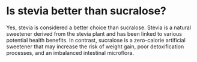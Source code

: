 # Is stevia better than sucralose?

Yes, stevia is considered a better choice than sucralose. Stevia is a natural sweetener derived from the stevia plant and has been linked to various potential health benefits. In contrast, sucralose is a zero-calorie artificial sweetener that may increase the risk of weight gain, poor detoxification processes, and an imbalanced intestinal microflora.